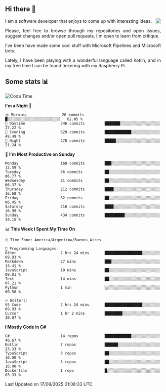 ## Hi there :slightly_smiling_face:

<img src="https://github-readme-stats.vercel.app/api?username=victorgrycuk&show_icons=true&count_private=true&title_color=F7941E&icon_color=F7941E" align="right">

<p align="justify">
I am a software developer that enjoys to come up with interesting ideas.
<p/>

<p align= "justify">
Please, feel free to browse through my repositories and open issues, suggest changes and/or open pull requests. I'm open to learn from critique.
<p/>


<p align= "justify">
I've been have made some cool stuff with Microsoft Pipelines and Microsoft bots.
<p/>

<p align= "justify">
Lately, I have been playing with a wonderful language called Kotlin, and in my free time I can be found tinkering with my Raspberry Pi.
<p/>

## Some stats :bar_chart:
<!--START_SECTION:waka-->
![Code Time](http://img.shields.io/badge/Code%20Time-2%2C236%20hrs%2025%20mins-blue)

**I'm a Night 🦉** 

```text
🌞 Morning                26 commits          █░░░░░░░░░░░░░░░░░░░░░░░░   02.05 % 
🌆 Daytime                346 commits         ███████░░░░░░░░░░░░░░░░░░   27.22 % 
🌃 Evening                629 commits         ████████████░░░░░░░░░░░░░   49.49 % 
🌙 Night                  270 commits         █████░░░░░░░░░░░░░░░░░░░░   21.24 % 
```
📅 **I'm Most Productive on Sunday** 

```text
Monday                   160 commits         ███░░░░░░░░░░░░░░░░░░░░░░   12.59 % 
Tuesday                  86 commits          ██░░░░░░░░░░░░░░░░░░░░░░░   06.77 % 
Wednesday                81 commits          ██░░░░░░░░░░░░░░░░░░░░░░░   06.37 % 
Thursday                 212 commits         ████░░░░░░░░░░░░░░░░░░░░░   16.68 % 
Friday                   82 commits          ██░░░░░░░░░░░░░░░░░░░░░░░   06.45 % 
Saturday                 216 commits         ████░░░░░░░░░░░░░░░░░░░░░   16.99 % 
Sunday                   434 commits         █████████░░░░░░░░░░░░░░░░   34.15 % 
```


📊 **This Week I Spent My Time On** 

```text
🕑︎ Time Zone: America/Argentina/Buenos_Aires

💬 Programming Languages: 
Other                    2 hrs 24 mins       █████████████████░░░░░░░░   69.93 % 
Markdown                 27 mins             ███░░░░░░░░░░░░░░░░░░░░░░   13.41 % 
JavaScript               18 mins             ██░░░░░░░░░░░░░░░░░░░░░░░   08.81 % 
Text                     14 mins             ██░░░░░░░░░░░░░░░░░░░░░░░   07.21 % 
Python                   1 min               ░░░░░░░░░░░░░░░░░░░░░░░░░   00.58 % 

🔥 Editors: 
VS Code                  2 hrs 24 mins       █████████████████░░░░░░░░   69.93 % 
Cursor                   1 hr 2 mins         ████████░░░░░░░░░░░░░░░░░   30.07 % 
```

**I Mostly Code in C#** 

```text
C#                       14 repos            ████████████░░░░░░░░░░░░░   46.67 % 
Kotlin                   7 repos             ██████░░░░░░░░░░░░░░░░░░░   23.33 % 
TypeScript               3 repos             ██░░░░░░░░░░░░░░░░░░░░░░░   10.00 % 
JavaScript               3 repos             ██░░░░░░░░░░░░░░░░░░░░░░░   10.00 % 
Dockerfile               1 repo              █░░░░░░░░░░░░░░░░░░░░░░░░   03.33 % 
```




 Last Updated on 17/08/2025 01:08:33 UTC
<!--END_SECTION:waka-->
